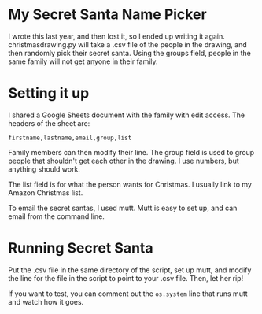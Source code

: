 # My Secret Santa Name Picker

I wrote this last year, and then lost it, so I ended up writing it again. christmasdrawing.py will take a .csv file of the people in the drawing, and then randomly pick their secret santa. Using the groups field, people in the same family will not get anyone in their family.

# Setting it up

I shared a Google Sheets document with the family with edit access. The headers of the sheet are:

`firstname,lastname,email,group,list`

Family members can then modify their line. The group field is used to group people that shouldn't get each other in the drawing. I use numbers, but anything should work. 

The list field is for what the person wants for Christmas. I usually link to my Amazon Christmas list.

To email the secret santas, I used mutt. Mutt is easy to set up, and can email from the command line.

# Running Secret Santa

Put the .csv file in the same directory of the script, set up mutt, and modify the line for the file in the script to point to your .csv file. Then, let her rip!

If you want to test, you can comment out the `os.system` line that runs mutt and watch how it goes.
